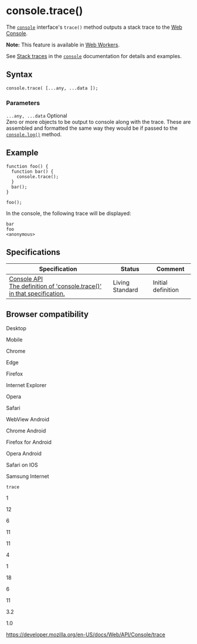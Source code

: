 # console.trace()

The [`console`](../console) interface's `trace()` method outputs a stack trace to the [Web Console](https://developer.mozilla.org/en-US/docs/Tools/Web_Console).

**Note:** This feature is available in [Web Workers](../web_workers_api).

See [Stack traces](../console#stack_traces) in the [`console`](../console) documentation for details and examples.

## Syntax

    console.trace( [...any, ...data ]);

### Parameters

`...any, ...data` <span class="badge inline optional">Optional</span>  
Zero or more objects to be output to console along with the trace. These are assembled and formatted the same way they would be if passed to the [`console.log()`](log) method.

## Example

    function foo() {
      function bar() {
        console.trace();
      }
      bar();
    }

    foo();

In the console, the following trace will be displayed:

    bar
    foo
    <anonymous>

## Specifications

<table><thead><tr class="header"><th>Specification</th><th>Status</th><th>Comment</th></tr></thead><tbody><tr class="odd"><td><a href="https://console.spec.whatwg.org/#trace">Console API<br />
<span class="small">The definition of 'console.trace()' in that specification.</span></a></td><td><span class="spec-living">Living Standard</span></td><td>Initial definition</td></tr></tbody></table>

## Browser compatibility

Desktop

Mobile

Chrome

Edge

Firefox

Internet Explorer

Opera

Safari

WebView Android

Chrome Android

Firefox for Android

Opera Android

Safari on IOS

Samsung Internet

`trace`

1

12

6

11

11

4

1

18

6

11

3.2

1.0

<a href="https://developer.mozilla.org/en-US/docs/Web/API/Console/trace" class="_attribution-link">https://developer.mozilla.org/en-US/docs/Web/API/Console/trace</a>
